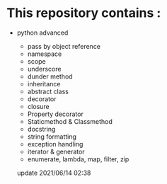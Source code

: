 This repository contains :
==============================================
* python advanced
	- pass by object reference
	- namespace
	- scope
	- underscore
	- dunder method
	- inheritance
	- abstract class
	- decorator
	- closure
	- Property decorator
	- Staticmethod & Classmethod
	- docstring
	- string formatting
	- exception handling
	- iterator & generator
	- enumerate, lambda, map, filter, zip
	
	update 2021/06/14 02:38